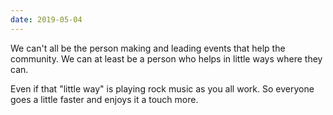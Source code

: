 ```yaml
---
date: 2019-05-04
---
```


We can't all be the person making and leading events that help the community. We can at least be a person who helps in little ways where they can.

Even if that "little way" is playing rock music as you all work. So everyone goes a little faster and enjoys it a touch more.
